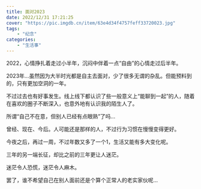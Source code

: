 ```yaml
---
title: 面对2023
date: 2022/12/31 17:21:25
cover: "https://pic.imgdb.cn/item/63e4d34f4757feff33720023.jpg"
tags: 
    - "纪念"
categories:
    - "生活事"
---
```

2022，心情挣扎着走过小半年，沉闷中伴着一点“自由”的心情走过后半年。

2023年...虽然因为大半时光都是自主去面对，少了很多无谓的杂乱。但能预料到的，只有更加空洞的一年。

不过过去也有好事发生。线上线下都认识了些一般意义上“能聊到一起”的人，随着在喜欢的圈子不断深入，也意外地有认识我的陌生人了。

所谓“自己不在意，但别人已经有点眼熟”了吗...

曾经、现在、今后。人可能还是那样的人，不过行为习惯在慢慢变得更好。

今夜之后，再过一周，不过年数又多了一个1，生活又能有多大变化呢。

三年的另一端长征，却比之前的三年更让人迷茫。

迷茫令人恐慌，迷茫令人麻木。

罢了，谁不希望自己在别人面前还是个算个正常人的老实家伙呢...
